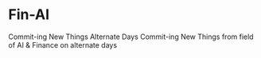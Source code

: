# Fin-AI
Commit-ing New Things Alternate Days
Commit-ing New Things from field of AI & Finance on alternate days 
